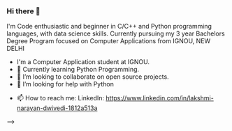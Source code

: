 ### Hi there 👋
I'm Code enthusiastic and beginner in C/C++ and Python programming languages, with data science skills.
Currently pursuing my 3 year Bachelors Degree Program focused on Computer Applications from IGNOU, NEW DELHI

<!--
**narayan2111/narayan2111** is a ✨ _special_ ✨ repository because its `README.md` (this file) appears on your GitHub profile.

Here's something about me:

<!--**- 🔭 I’m currently working on ...-->
- I'm a Computer Application student at IGNOU.
- 🌱 Currently learning Python Programming.
- 👯 I’m looking to collaborate on open source projects.
- 🤔 I’m looking for help with Python
<!-- 💬 Ask me about -->
- 📫 How to reach me: LinkedIn: https://www.linkedin.com/in/lakshmi-narayan-dwivedi-1812a513a
<!-- 😄 Pronouns: ...--->
-->
